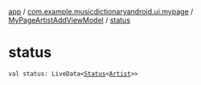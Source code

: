 [app](../../index.md) / [com.example.musicdictionaryandroid.ui.mypage](../index.md) / [MyPageArtistAddViewModel](index.md) / [status](./status.md)

# status

`val status: LiveData<`[`Status`](../../com.example.musicdictionaryandroid.ui.util/-status/index.md)`<`[`Artist`](../../com.example.domain.model.entity/-artist/index.md)`>>`